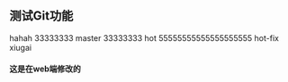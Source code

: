 ## 测试Git功能
hahah
33333333  master
33333333 hot
55555555555555555555
hot-fix xiugai

#### 这是在web端修改的

